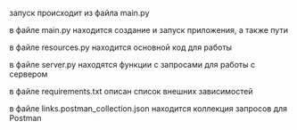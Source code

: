 запуск происходит из файла main.py

в файле main.py находится создание и запуск приложения, а также пути 

в файле resources.py находится основной код для работы 

в файле server.py находятся функции с запросами для работы с сервером

в файле requirements.txt описан список внешних зависимостей

в файле links.postman_collection.json находится коллекция запросов для Postman

